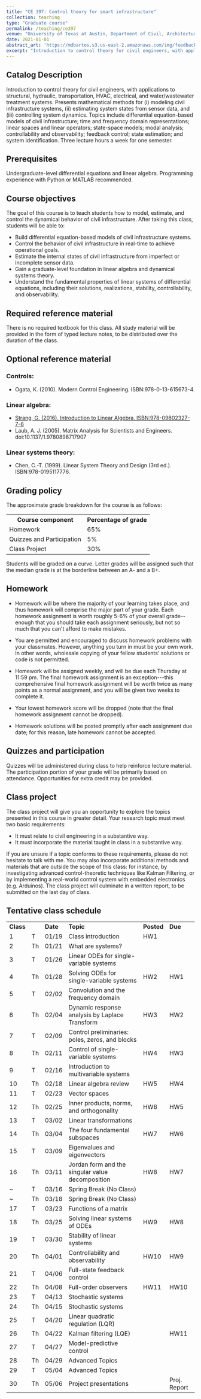 ```yaml
---
title: "CE 397: Control theory for smart infrastructure"
collection: teaching
type: "Graduate course"
permalink: /teaching/ce397
venue: "University of Texas at Austin, Department of Civil, Architectural and Environmental Engineering"
date: 2021-01-01
abstract_art: 'https://mdbartos.s3.us-east-2.amazonaws.com/img/feedback_loop.png'
excerpt: "Introduction to control theory for civil engineers, with applications to structural, hydraulic, transportation, HVAC, electrical, and water/wastewater treatment systems. Presents mathematical methods for (i) modeling civil infrastructure systems, (ii) estimating system states from sensor data, and (iii) controlling system dynamics. Topics include differential equation-based models of civil infrastructure; time and frequency domain representations; linear spaces and linear operators; state-space models; modal analysis; controllability and observability; feedback control; state estimation; and system identification."
---
```


## Catalog Description

Introduction to control theory for civil engineers, with applications to
structural, hydraulic, transportation, HVAC, electrical, and water/wastewater
treatment systems. Presents mathematical methods for (i) modeling civil
infrastructure systems, (ii) estimating system states from sensor data, and
(iii) controlling system dynamics. Topics include differential equation-based
models of civil infrastructure; time and frequency domain representations;
linear spaces and linear operators; state-space models; modal analysis;
controllability and observability; feedback control; state estimation; and
system identification. Three lecture hours a week for one semester.

## Prerequisites

Undergraduate-level differential equations and linear algebra. Programming
experience with Python or MATLAB recommended.

## Course objectives

The goal of this course is to teach students how to model, estimate, and control
the dynamical behavior of civil infrastructure. After taking this class,
students will be able to:

- Build differential equation-based models of civil infrastructure systems.
- Control the behavior of civil infrastructure in real-time to achieve operational
  goals.
- Estimate the internal states of civil infrastructure from imperfect or
  incomplete sensor data.
- Gain a graduate-level foundation in linear algebra and dynamical systems theory.
- Understand the fundamental properties of linear systems of differential
  equations, including their solutions, realizations, stability,
  controllability, and observability.

## Required reference material

There is no required textbook for this class. All study material will be
provided in the form of typed lecture notes, to be distributed over the duration
of the class.

## Optional reference material

### Controls:
- Ogata, K. (2010). Modern Control Engineering. ISBN:978-0-13-615673-4. 

### Linear algebra:
- [Strang, G. (2016). Introduction to Linear Algebra. ISBN:978-09802327-7-6](https://math.mit.edu/~gs/linearalgebra/)
- Laub, A. J. (2005). Matrix Analysis for Scientists and Engineers. doi:10.1137/1.9780898717907

### Linear systems theory:
- Chen, C.-T. (1999). Linear System Theory and Design (3rd ed.). ISBN:978-0195117776. 

## Grading policy

The approximate grade breakdown for the course is as follows:

<table>
  <tr>
    <th>Course component</th>
    <th>Percentage of grade</th>
  </tr>
  <tr>
    <td>Homework</td>
    <td>65%</td>
  </tr>
  <tr>
    <td>Quizzes and Participation</td>
    <td>5%</td>
  </tr>
  <tr>
    <td>Class Project</td>
    <td>30%</td>
  </tr>
</table>

Students will be graded on a curve. Letter grades will be assigned such that
the median grade is at the borderline between an A- and a B+.

## Homework

- Homework will be where the majority of your learning takes place, and thus
  homework will comprise the major part of your grade. Each homework assignment
  is worth roughly 5-6% of your overall grade--enough that you should take
  each assignment seriously, but not so much that you can't afford to make
  mistakes.

- You are permitted and encouraged to discuss homework problems with your
  classmates. However, anything you turn in must be your own work. In other
  words, wholesale copying of your fellow students' solutions or code is not
  permitted.

- Homework will be assigned weekly, and will be due each Thursday at 11:59 pm.
  The final homework assignment is an exception---this comprehensive final
  homework assignment will be worth twice as many points as a normal assignment,
  and you will be given two weeks to complete it.

- Your lowest homework score will be dropped (note that the final homework
  assignment cannot be dropped).

- Homework solutions will be posted promptly after each assignment due date; for
  this reason, late homework cannot be accepted.

## Quizzes and participation

Quizzes will be administered during class to help reinforce lecture material.
The participation portion of your grade will be primarily based on attendance.
Opportunities for extra credit may be provided.

## Class project

The class project will give you an opportunity to explore the topics presented
in this course in greater detail. Your research topic must meet two basic
requirements:

- It must relate to civil engineering in a substantive way.
- It must incorporate the material taught in class in a substantive way.

If you are unsure if a topic conforms to these requirements, please do not
hesitate to talk with me. You may also incorporate additional methods and
materials that are outside the scope of this class: for instance, by
investigating advanced control-theoretic techniques like Kalman Filtering, or by
implementing a real-world control system with embedded electronics (e.g.
Arduinos). The class project will culminate in a written report, to be submitted
on the last day of class.

## Tentative class schedule

<table>
    <tr>
        <td><b>Class</b></td>
        <td></td>
        <td><b>Date</b></td>
        <td><b>Topic</b></td>
        <td><b>Posted</b></td>
        <td><b>Due</b></td>
    </tr>
    <tr>
        <td>1</td>
        <td>T</td>
        <td>01/19</td>
        <td>Class introduction</td>
        <td>HW1</td>
        <td></td>
    </tr>
    <tr>
        <td>2</td>
        <td>Th</td>
        <td>01/21</td>
        <td>What are systems?</td>
        <td></td>
        <td></td>
    </tr>
    <tr>
        <td>3</td>
        <td>T</td>
        <td>01/26</td>
        <td>Linear ODEs for single-variable systems</td>
        <td></td>
        <td></td>
    </tr>
    <tr>
        <td>4</td>
        <td>Th</td>
        <td>01/28</td>
        <td>Solving ODEs for single-variable systems</td>
        <td>HW2</td>
        <td>HW1</td>
    </tr>
    <tr>
        <td>5</td>
        <td>T</td>
        <td>02/02</td>
        <td>Convolution and the frequency domain</td>
        <td></td>
    </tr>
    <tr>
        <td>6</td>
        <td>Th</td>
        <td>02/04</td>
        <td>Dynamic response analysis by Laplace Transform</td>
        <td>HW3</td>
        <td>HW2</td>
    </tr>
    <tr>
        <td>7</td>
        <td>T</td>
        <td>02/09</td>
        <td>Control preliminaries: poles, zeros, and blocks</td>
        <td></td>
        <td></td>
    </tr>
    <tr>
        <td>8</td>
        <td>Th</td>
        <td>02/11</td>
        <td>Control of single-variable systems</td>
        <td>HW4</td>
        <td>HW3</td>
    </tr>
    <tr>
        <td>9</td>
        <td>T</td>
        <td>02/16</td>
        <td>Introduction to multivariable systems</td>
        <td></td>
        <td></td>
    </tr>
    <tr>
        <td>10</td>
        <td>Th</td>
        <td>02/18</td>
        <td>Linear algebra review</td>
        <td>HW5</td>
        <td>HW4</td>
    </tr>
    <tr>
        <td>11</td>
        <td>T</td>
        <td>02/23</td>
        <td>Vector spaces</td>
        <td></td>
        <td></td>
    </tr>
    <tr>
        <td>12</td>
        <td>Th</td>
        <td>02/25</td>
        <td>Inner products, norms, and orthogonality</td>
        <td>HW6</td>
        <td>HW5</td>
    </tr>
    <tr>
        <td>13</td>
        <td>T</td>
        <td>03/02</td>
        <td>Linear transformations</td>
        <td></td>
        <td></td>
    </tr>
    <tr>
        <td>14</td>
        <td>Th</td>
        <td>03/04</td>
        <td>The four fundamental subspaces</td>
        <td>HW7</td>
        <td>HW6</td>
    </tr>
    <tr>
        <td>15</td>
        <td>T</td>
        <td>03/09</td>
        <td>Eigenvalues and eigenvectors</td>
        <td></td>
        <td></td>
    </tr>
    <tr>
        <td>16</td>
        <td>Th</td>
        <td>03/11</td>
        <td>Jordan form and the singular value decomposition</td>
        <td>HW8</td>
        <td>HW7</td>
    </tr>
    <tr>
        <td>~</td>
        <td>T</td>
        <td>03/16</td>
        <td>Spring Break (No Class)</td>
        <td></td>
        <td></td>
    </tr>
    <tr>
        <td>~</td>
        <td>Th</td>
        <td>03/18</td>
        <td>Spring Break (No Class)</td>
        <td></td>
        <td></td>
    </tr>
    <tr>
        <td>17</td>
        <td>T</td>
        <td>03/23</td>
        <td>Functions of a matrix</td>
        <td></td>
        <td></td>
    </tr>
    <tr>
        <td>18</td>
        <td>Th</td>
        <td>03/25</td>
        <td>Solving linear systems of ODEs</td>
        <td>HW9</td>
        <td>HW8</td>
    </tr>
    <tr>
        <td>19</td>
        <td>T</td>
        <td>03/30</td>
        <td>Stability of linear systems</td>
        <td></td>
        <td></td>
    </tr>
    <tr>
        <td>20</td>
        <td>Th</td>
        <td>04/01</td>
        <td>Controllability and observability</td>
        <td>HW10</td>
        <td>HW9</td>
    </tr>
    <tr>
        <td>21</td>
        <td>T</td>
        <td>04/06</td>
        <td>Full-state feedback control</td>
        <td></td>
        <td></td>
    </tr>
    <tr>
        <td>22</td>
        <td>Th</td>
        <td>04/08</td>
        <td>Full-order observers</td>
        <td>HW11</td>
        <td>HW10</td>
    </tr>
    <tr>
        <td>23</td>
        <td>T</td>
        <td>04/13</td>
        <td>Stochastic systems</td>
        <td></td>
        <td></td>
    </tr>
    <tr>
        <td>24</td>
        <td>Th</td>
        <td>04/15</td>
        <td>Stochastic systems</td>
        <td></td>
        <td></td>
    </tr>
    <tr>
        <td>25</td>
        <td>T</td>
        <td>04/20</td>
        <td>Linear quadratic regulation (LQR)</td>
        <td></td>
        <td></td>
    </tr>
    <tr>
        <td>26</td>
        <td>Th</td>
        <td>04/22</td>
        <td>Kalman filtering (LQE)</td>
        <td></td>
        <td>HW11</td>
    </tr>
    <tr>
        <td>27</td>
        <td>T</td>
        <td>04/27</td>
        <td>Model-predictive control</td>
        <td></td>
        <td></td>
    </tr>
    <tr>
        <td>28</td>
        <td>Th</td>
        <td>04/29</td>
        <td>Advanced Topics</td>
        <td></td>
        <td></td>
    </tr>
    <tr>
        <td>29</td>
        <td>T</td>
        <td>05/04</td>
        <td>Advanced Topics</td>
        <td></td>
        <td></td>
    </tr>
    <tr>
        <td>30</td>
        <td>Th</td>
        <td>05/06</td>
        <td>Project presentations</td>
        <td></td>
        <td>Proj. Report</td>
    </tr>
</table>
